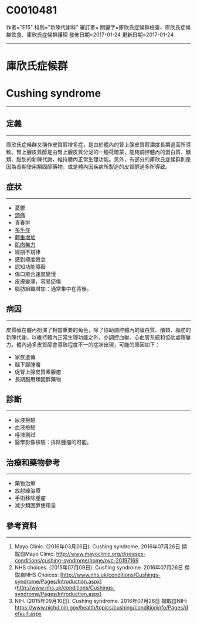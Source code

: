 # C0010481
作者="E15"
科別="新陳代謝科"
審訂者=
關鍵字=庫欣氏症候群檢查、庫欣氏症候群飲食、庫欣氏症候群護理
發佈日期=2017-01-24
更新日期=2017-01-24

----------
# 庫欣氏症候群
# Cushing syndrome
----------
## 定義
----------

庫欣氏症候群又稱作皮質醇增多症，是由於體內的腎上腺皮質醇濃度長期過高所導致。腎上腺皮質醇是由腎上腺皮質分泌的一種荷爾蒙，能夠調控體內的蛋白質、醣類、脂肪的新陳代謝，維持體內正常生理功能。另外，有部分的庫欣氏症候群則是因為長期使用類固醇藥物，或是體內因疾病所製造的皮質醇過多所導致。

## 症狀
----------
- 憂鬱
- [頭痛](C0018681)
- 青春痘
- [多毛症](C0019572)
- [體重增加](C0043094)
- [肌肉無力](C0151786)
- 經期不規律
- 感到極度倦怠
- 認知功能障礙
- 傷口癒合速度變慢
- 皮膚變薄，容易瘀傷
- 脂肪組織增加：通常集中在背後。
## 病因
----------

皮質醇在體內扮演了相當重要的角色，除了協助調控體內的蛋白質、醣類、脂肪的新陳代謝，以維持體內正常生理功能之外，亦調控血壓、心血管系統和協助處理壓力。體內過多皮質醇會導致程度不一的症狀出現，可能的原因如下：

- 家族遺傳
- 腦下腺腫瘤
- 促腎上腺皮質素腺瘤
- 長期服用類固醇藥物
## 診斷
----------
- 尿液檢驗
- 血液檢驗
- 唾液測試
- 醫學影像檢驗：排除腫瘤的可能。
## 治療和藥物參考
----------
- 藥物治療
- 放射線治療
- 手術移除腫瘤
- 減少類固醇使用量
## 參考資料
----------
1. Mayo Clinic. (2016年03月26日). Cushing syndrome. 2016年07月26日 擷取自Mayo Clinic: http://www.mayoclinic.org/diseases-conditions/cushing-syndrome/home/ovc-20197169
2. NHS choices. (2015年07月09日). Cushing syndrome. 2016年07月26日 擷取自NHS Choices: [http://www.nhs.uk/conditions/Cushings-syndrome/Pages/Introduction.aspx](http://www.nhs.uk/conditions/Cushings-syndrome/Pages/Introduction.aspx)
3. NIH. (2015年09月10日). Cushing syndrome. 2016年07月26日 擷取自NIH: https://www.nichd.nih.gov/health/topics/cushing/conditioninfo/Pages/default.aspx

